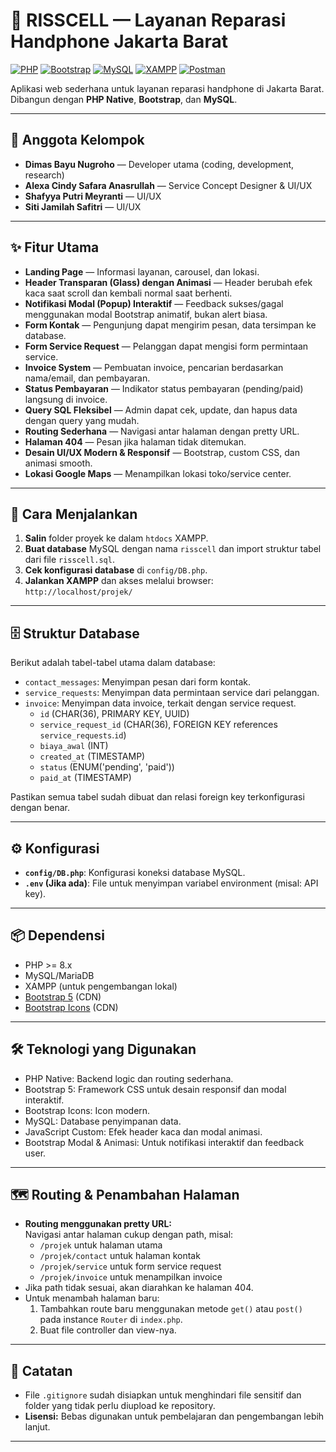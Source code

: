 # 📱 RISSCELL — Layanan Reparasi Handphone Jakarta Barat

[![PHP](https://img.shields.io/badge/PHP-8%2B-blue?logo=php)](https://www.php.net/releases/8.0/en.php) [![Bootstrap](https://img.shields.io/badge/Bootstrap-5-blueviolet?logo=bootstrap)](https://getbootstrap.com/) [![MySQL](https://img.shields.io/badge/MySQL-Database-orange?logo=mysql)](https://www.mysql.com/) [![XAMPP](https://img.shields.io/badge/XAMPP-Server-orange?logo=apache)](https://www.apachefriends.org/) [![Postman](https://img.shields.io/badge/Postman-API_Testing-orange?logo=postman)](https://www.postman.com/)

Aplikasi web sederhana untuk layanan reparasi handphone di Jakarta Barat. Dibangun dengan **PHP Native**, **Bootstrap**, dan **MySQL**.

---

## 👥 Anggota Kelompok

- **Dimas Bayu Nugroho** — Developer utama (coding, development, research)
- **Alexa Cindy Safara Anasrullah** — Service Concept Designer & UI/UX
- **Shafyya Putri Meyranti** — UI/UX
- **Siti Jamilah Safitri** — UI/UX

---

## ✨ Fitur Utama

- **Landing Page** — Informasi layanan, carousel, dan lokasi.
- **Header Transparan (Glass) dengan Animasi** — Header berubah efek kaca saat scroll dan kembali normal saat berhenti.
- **Notifikasi Modal (Popup) Interaktif** — Feedback sukses/gagal menggunakan modal Bootstrap animatif, bukan alert biasa.
- **Form Kontak** — Pengunjung dapat mengirim pesan, data tersimpan ke database.
- **Form Service Request** — Pelanggan dapat mengisi form permintaan service.
- **Invoice System** — Pembuatan invoice, pencarian berdasarkan nama/email, dan pembayaran.
- **Status Pembayaran** — Indikator status pembayaran (pending/paid) langsung di invoice.
- **Query SQL Fleksibel** — Admin dapat cek, update, dan hapus data dengan query yang mudah.
- **Routing Sederhana** — Navigasi antar halaman dengan pretty URL.
- **Halaman 404** — Pesan jika halaman tidak ditemukan.
- **Desain UI/UX Modern & Responsif** — Bootstrap, custom CSS, dan animasi smooth.
- **Lokasi Google Maps** — Menampilkan lokasi toko/service center.

---

## 🚀 Cara Menjalankan

1. **Salin** folder proyek ke dalam `htdocs` XAMPP.
2. **Buat database** MySQL dengan nama `risscell` dan import struktur tabel dari file `risscell.sql`.
3. **Cek konfigurasi database** di `config/DB.php`.
4. **Jalankan XAMPP** dan akses melalui browser:  
   `http://localhost/projek/`

---

## 🗄️ Struktur Database

Berikut adalah tabel-tabel utama dalam database:

- `contact_messages`: Menyimpan pesan dari form kontak.
- `service_requests`: Menyimpan data permintaan service dari pelanggan.
- `invoice`: Menyimpan data invoice, terkait dengan service request.
  - `id` (CHAR(36), PRIMARY KEY, UUID)
  - `service_request_id` (CHAR(36), FOREIGN KEY references `service_requests`.`id`)
  - `biaya_awal` (INT)
  - `created_at` (TIMESTAMP)
  - `status` (ENUM('pending', 'paid'))
  - `paid_at` (TIMESTAMP)

Pastikan semua tabel sudah dibuat dan relasi foreign key terkonfigurasi dengan benar.

---

## ⚙️ Konfigurasi

- **`config/DB.php`**: Konfigurasi koneksi database MySQL.
- **`.env` (Jika ada)**: File untuk menyimpan variabel environment (misal: API key).

---

## 📦 Dependensi

- PHP >= 8.x
- MySQL/MariaDB
- XAMPP (untuk pengembangan lokal)
- [Bootstrap 5](https://getbootstrap.com/) (CDN)
- [Bootstrap Icons](https://icons.getbootstrap.com/) (CDN)

---

## 🛠️ Teknologi yang Digunakan

- PHP Native: Backend logic dan routing sederhana.
- Bootstrap 5: Framework CSS untuk desain responsif dan modal interaktif.
- Bootstrap Icons: Icon modern.
- MySQL: Database penyimpanan data.
- JavaScript Custom: Efek header kaca dan modal animasi.
- Bootstrap Modal & Animasi: Untuk notifikasi interaktif dan feedback user.

---

## 🗺️ Routing & Penambahan Halaman

- **Routing menggunakan pretty URL:**  
  Navigasi antar halaman cukup dengan path, misal:
  - `/projek` untuk halaman utama
  - `/projek/contact` untuk halaman kontak
  - `/projek/service` untuk form service request
  - `/projek/invoice` untuk menampilkan invoice
- Jika path tidak sesuai, akan diarahkan ke halaman 404.
- Untuk menambah halaman baru:
  1. Tambahkan route baru menggunakan metode `get()` atau `post()` pada instance `Router` di `index.php`.
  2. Buat file controller dan view-nya.

---

## 📝 Catatan

- File `.gitignore` sudah disiapkan untuk menghindari file sensitif dan folder yang tidak perlu diupload ke repository.
- **Lisensi:** Bebas digunakan untuk pembelajaran dan pengembangan lebih lanjut.

---